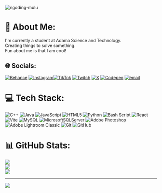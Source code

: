 


![ngoding-mulu](https://github.com/user-attachments/assets/f11eee58-4dbb-4dcf-8a58-4dc590c06216)





# 💫 About Me:
I'm currently a student at Adama Science and Technology.<br>Creating things to solve something.<br>Fun about me is that I am cool!


## 🌐 Socials:
[![Behance](https://img.shields.io/badge/Behance-1769ff?logo=behance&logoColor=white)](https://behance.net/joelorbit) [![Instagram](https://img.shields.io/badge/Instagram-%23E4405F.svg?logo=Instagram&logoColor=white)](https://instagram.com/joelorbit )[![TikTok](https://img.shields.io/badge/TikTok-%23000000.svg?logo=TikTok&logoColor=white)](https://tiktok.com/@joeloribt) [![Twitch](https://img.shields.io/badge/Twitch-%239146FF.svg?logo=Twitch&logoColor=white)](https://twitch.tv/eyuelhat) [![X](https://img.shields.io/badge/X-black.svg?logo=X&logoColor=white)](https://x.com/joelorbit) [![Codepen](https://img.shields.io/badge/Codepen-000000?logo=codepen&logoColor=white)](https://codepen.io/joelorbit) [![email](https://img.shields.io/badge/Email-D14836?logo=gmail&logoColor=white)](mailto:abitieyuel@gmail.com) 

# 💻 Tech Stack:
![C++](https://img.shields.io/badge/c++-%2300599C.svg?style=for-the-badge&logo=c%2B%2B&logoColor=white) ![Java](https://img.shields.io/badge/java-%23ED8B00.svg?style=for-the-badge&logo=openjdk&logoColor=white) ![JavaScript](https://img.shields.io/badge/javascript-%23323330.svg?style=for-the-badge&logo=javascript&logoColor=%23F7DF1E) ![HTML5](https://img.shields.io/badge/html5-%23E34F26.svg?style=for-the-badge&logo=html5&logoColor=white) ![Python](https://img.shields.io/badge/python-3670A0?style=for-the-badge&logo=python&logoColor=ffdd54) ![Bash Script](https://img.shields.io/badge/bash_script-%23121011.svg?style=for-the-badge&logo=gnu-bash&logoColor=white) ![React](https://img.shields.io/badge/react-%2320232a.svg?style=for-the-badge&logo=react&logoColor=%2361DAFB) ![Vite](https://img.shields.io/badge/vite-%23646CFF.svg?style=for-the-badge&logo=vite&logoColor=white) ![MySQL](https://img.shields.io/badge/mysql-4479A1.svg?style=for-the-badge&logo=mysql&logoColor=white) ![MicrosoftSQLServer](https://img.shields.io/badge/Microsoft%20SQL%20Server-CC2927?style=for-the-badge&logo=microsoft%20sql%20server&logoColor=white) ![Adobe Photoshop](https://img.shields.io/badge/adobe%20photoshop-%2331A8FF.svg?style=for-the-badge&logo=adobe%20photoshop&logoColor=white) ![Adobe Lightroom Classic](https://img.shields.io/badge/Adobe%20Lightroom%20Classic-31A8FF.svg?style=for-the-badge&logo=Adobe%20Lightroom%20Classic&logoColor=white) ![Git](https://img.shields.io/badge/git-%23F05033.svg?style=for-the-badge&logo=git&logoColor=white) ![GitHub](https://img.shields.io/badge/github-%23121011.svg?style=for-the-badge&logo=github&logoColor=white)
# 📊 GitHub Stats:
![](https://github-readme-stats.vercel.app/api?username=joelorbit&theme=dark&hide_border=false&include_all_commits=false&count_private=false)<br/>
![](https://nirzak-streak-stats.vercel.app/?user=joelorbit&theme=dark&hide_border=false)<br/>
![](https://github-readme-stats.vercel.app/api/top-langs/?username=joelorbit&theme=dark&hide_border=false&include_all_commits=false&count_private=false&layout=compact)

---
[![](https://visitcount.itsvg.in/api?id=joelorbit&icon=0&color=0)](https://visitcount.itsvg.in)

<!-- Proudly created with GPRM ( https://gprm.itsvg.in ) -->
